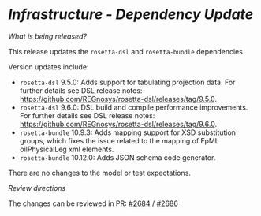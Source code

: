 # _Infrastructure - Dependency Update_

_What is being released?_

This release updates the `rosetta-dsl` and `rosetta-bundle` dependencies.

Version updates include:
- `rosetta-dsl` 9.5.0: Adds support for tabulating projection data. For further details see DSL release notes: https://github.com/REGnosys/rosetta-dsl/releases/tag/9.5.0.
- `rosetta-dsl` 9.6.0: DSL build and compile performance improvements. For further details see DSL release notes: https://github.com/REGnosys/rosetta-dsl/releases/tag/9.6.0.
- `rosetta-bundle` 10.9.3: Adds mapping support for XSD substitution groups, which fixes the issue related to the mapping of FpML oilPhysicalLeg xml elements.
- `rosetta-bundle` 10.12.0: Adds JSON schema code generator.

There are no changes to the model or test expectations.

_Review directions_

The changes can be reviewed in PR: [#2684](https://github.com/finos/common-domain-model/pull/2684) / [#2686](https://github.com/finos/common-domain-model/pull/2686)